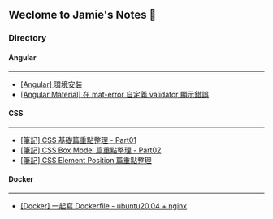 ## Weclome to Jamie's Notes 📓

### Directory

#### Angular
---
* [[Angular] 環境安裝](https://github.com/JamieSu1997/My-Note/blob/master/Angular/%5BAngular%5D%20%E7%92%B0%E5%A2%83%E5%AE%89%E8%A3%9D.md#angular---%E7%92%B0%E5%A2%83%E5%AE%89%E8%A3%9D)
* [[Angular Material] 在 mat-error 自定義 validator 顯示錯誤](https://github.com/JamieSu1997/My-Note/blob/master/Angular/%5BAngular%20Material%5D%20%E5%9C%A8%20mat-error%20%E8%87%AA%E5%AE%9A%E7%BE%A9%20validator%20%E9%A1%AF%E7%A4%BA%E9%8C%AF%E8%AA%A4.md)

#### CSS
---
* [[筆記] CSS 基礎篇重點整理 - Part01](https://github.com/JamieSu1997/My-Note/blob/master/CSS/%5B%E7%AD%86%E8%A8%98%5D%20CSS%20%E5%9F%BA%E7%A4%8E%E7%AF%87%E9%87%8D%E9%BB%9E%E6%95%B4%E7%90%86%20-%20Part01.md)
* [[筆記] CSS Box Model 篇重點整理 - Part02](https://github.com/JamieSu1997/My-Note/blob/master/CSS/%5B%E7%AD%86%E8%A8%98%5D%20CSS%20Box%20Model%20%E7%AF%87%E9%87%8D%E9%BB%9E%E6%95%B4%E7%90%86%20-%20Part02.md)
* [[筆記] CSS Element Position 篇重點整理](https://github.com/JamieSu1997/My-Note/blob/master/CSS/%5B%E7%AD%86%E8%A8%98%5D%20CSS%20Element%20Position%20%E7%AF%87%E9%87%8D%E9%BB%9E%E6%95%B4%E7%90%86%20-%20Part03.md)

#### Docker
---
* [[Docker] 一起寫 Dockerfile - ubuntu20.04 + nginx](https://github.com/JamieSu1997/My-Note/blob/master/Docker/%5BDocker%5D%20%E4%B8%80%E8%B5%B7%E5%AF%AB%20Dockerfile%20-%20ubuntu20.04%20%2B%20nginx.md)
